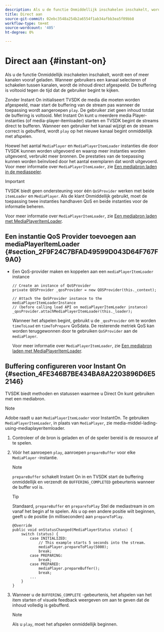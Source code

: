 ```yaml
---
description: Als u de functie Onmiddellijk inschakelen inschakelt, wordt een of meer kanalen vooraf geladen. Wanneer gebruikers een kanaal selecteren of schakelen tussen kanalen, wordt de inhoud direct afgespeeld. De buffering is voltooid tegen de tijd dat de gebruiker begint te kijken.
title: Direct aan
source-git-commit: 02ebc3548a254b2a6554f1ab34afbb3ea5f09bb8
workflow-type: tm+mt
source-wordcount: '405'
ht-degree: 0%

---
```


# Direct aan {#instant-on}

Als u de functie Onmiddellijk inschakelen inschakelt, wordt een of meer kanalen vooraf geladen. Wanneer gebruikers een kanaal selecteren of schakelen tussen kanalen, wordt de inhoud direct afgespeeld. De buffering is voltooid tegen de tijd dat de gebruiker begint te kijken.

Zonder Instant On initialiseert TVSDK de media die moeten worden afgespeeld, maar start de buffering van de stream pas wanneer de toepassing wordt aangeroepen `play`. De gebruiker ziet geen inhoud totdat de buffering is voltooid. Met Instant On kunt u meerdere media Player-instanties (of media-player-itemloader) starten en TVSDK begint de streams direct te bufferen. Wanneer een gebruiker het kanaal wijzigt en de stream correct is gebufferd, wordt `play` op het nieuwe kanaal begint onmiddellijk met afspelen.

Hoewel het aantal `MediaPlayer` en `MediaPlayerItemLoader` instanties die door TVSDK kunnen worden uitgevoerd en waarop meer instanties worden uitgevoerd, verbruikt meer bronnen. De prestaties van de toepassing kunnen worden beïnvloed door het aantal exemplaren dat wordt uitgevoerd. Voor meer informatie over `MediaPlayerItemLoader`, zie [Een mediabron laden in de mediaspeler](../../../tvsdk-2.7-for-android/content-playback-options/mediaplayer-initialize-for-video/t-psdk-android-2.7-media-resource-load.md).

>[!IMPORTANT]
>
>TVSDK biedt geen ondersteuning voor één `QoSProvider` werken met beide `itemLoader` en `MediaPlayer`. Als de klant Onmiddellijk gebruikt, moet de toepassing twee instanties handhaven QoS en beide instanties voor de informatie beheren.

Voor meer informatie over `MediaPlayerItemLoader`, zie [Een mediabron laden met MediaPlayerItemLoader](../../../tvsdk-2.7-for-android/content-playback-options/mediaplayer-initialize-for-video/t-psdk-android-2.7-media-resource-load-using-mediaplayeritemloader.md).

## Een instantie QoS Provider toevoegen aan mediaPlayerItemLoader {#section_2F9F24C7BFAD49599D043D64F767F9A0}

* Een QoS-provider maken en koppelen aan een `mediaPlayerItemLoader` instance

  ```
  // Create an instance of QoSProvider  
  private QOSProvider _qosProvider = new QOSProvider(this._context);  
  
  // Attach the QoSProvider instance to the mediaPlayerItemLoaderInstance  
  // (before calling load API on mediaPlayerItemLoader instance)  
  _qosProvider.attachMediaPlayerItemLoader(this._loader); 
  ```

  Wanneer het afspelen begint, gebruikt u de `_qosProvider` om te worden `timeToLoad` en `timeToPrepare` QoSdata. De resterende metriek QoS kan worden teruggewonnen door te gebruiken `QoSProvider` aan de `mediaPlayer`.

  Voor meer informatie over `MediaPlayerItemLoader`, zie [Een mediabron laden met MediaPlayerItemLoader](../../../tvsdk-2.7-for-android/content-playback-options/mediaplayer-initialize-for-video/t-psdk-android-2.7-media-resource-load-using-mediaplayeritemloader.md#use-mediaplayeritemloader).

## Buffering configureren voor Instant On {#section_4FE346B7BE434BA8A2203896D6E52146}

TVSDK biedt methoden en statussen waarmee u Direct On kunt gebruiken met een mediabron.

>[!NOTE]
>
>Adobe raadt u aan `MediaPlayerItemLoader` voor InstantOn. Te gebruiken `MediaPlayerItemLoader`, in plaats van `MediaPlayer`, zie media-middel-lading-using-mediaplayeritemloader.

1. Controleer of de bron is geladen en of de speler bereid is de resource af te spelen.
1. Vóór het aanroepen `play`, aanroepen `prepareBuffer` voor elke `MediaPlayer` -instantie.

   >[!NOTE]
   >
   >`prepareBuffer` schakelt Instant On in en TVSDK start de buffering onmiddellijk en verzendt de `BUFFERING_COMPLETED` gebeurtenis wanneer de buffer vol is.

   >[!TIP]
   >
   >Standaard, `prepareBuffer` en `prepareToPlay` Stel de mediastream in om vanaf het begin af te spelen. Als u op een andere positie wilt beginnen, geeft u de positie (in milliseconden) aan `prepareToPlay`.

   ```
   @Override 
   public void onStatusChanged(MediaPlayerStatus status) { 
       switch (status) { 
           case INITIALIZED: 
               // This example starts 5 seconds into the stream. 
               mediaPlayer.prepareToPlay(5000); 
               break; 
           case PREPARING: 
               break; 
           case PREPARED: 
               mediaPlayer.prepareBuffer(); 
               break; 
           ... 
       } 
   }
   ```

1. Wanneer u de `BUFFERING_COMPLETE` -gebeurtenis, het afspelen van het item starten of visuele feedback weergeven om aan te geven dat de inhoud volledig is gebufferd.

   >[!NOTE]
   >
   >Als u `play`, moet het afspelen onmiddellijk beginnen.
